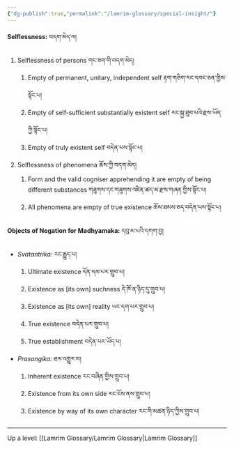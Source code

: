 ```yaml
---
{"dg-publish":true,"permalink":"/lamrim-glossary/special-insight/"}
---
```


**Selflessness:** བདག་མེད་ལ།
1. Selflessness of persons གང་ཟག་གི་བདག་མེད།
	1. Empty of permanent, unitary, independent self
	   རྟག་གཅིག་རང་དབང་ཅན་གྱིས་སྟོང་པ།
	2. Empty of self-sufficient substantially existent self
	   རང་སྐྱ་ཐུབ་པའི་རྫས་ཡོད་ཀྱི་སྟོང་པ།
	3. Empty of truly existent self བདེན་པས་སྟོང་པ།
2. Selflessness of phenomena ཆོས་ཀྱི་བདག་མེད།
	1. Form and the valid cogniser apprehending it are empty of being different substances 
	   གཟུགས་དང་གཟུགས་འཛིན་ཚད་མ་རྫས་གཞན་གྱིས་སྟོང་པ།
	2. All phenomena are empty of true existence ཆོས་ཐམས་ཅད་བདེན་པས་སྟོང་པ།

**Objects of Negation for Madhyamaka:** དབུ་མ་པའི་དགག་བྱ།
- *Svatantrika:* རང་རྒྱུད་པ།
	1. Ultimate existence དོན་དམ་པར་གྲུབ་པ།
	2. Existence as [its own] suchness དེ་ཁོ་ན་ཉིད་དུ་གྲུབ་པ།
	3. Existence as [its own] reality ཡང་དག་པར་གྲུབ་པ།
	4. True existence བདེན་པར་གྲུབ་པ།
	5. True establishment བདེན་པར་ཡོད་པ།
- *Prasangika:* ཐལ་འགྱུར་བ།
	1. Inherent existence རང་བཞིན་གྱིས་གྲུབ་པ།
	2. Existence from its own side རང་ངོས་ནས་གྲུབ་པ།
	3. Existence by way of its own character རང་གི་མཚན་ཉིད་ཀྱིས་གྲུབ་པ།
---
Up a level: [[Lamrim Glossary/Lamrim Glossary\|Lamrim Glossary]]